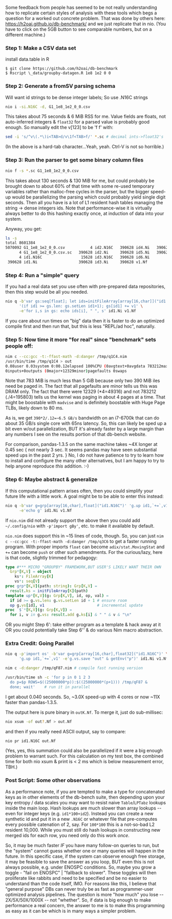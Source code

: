 Some feedback from people has seemed to be not really understanding how to
replicate certain styles of analysis with these tools which begs a question
for a worked out concrete problem.  That was done by others here:
https://h2oai.github.io/db-benchmark/ and we just replicate that in nio.  (You
have to click on the 5GB button to see comparable numbers, but on a different
machine.)

### Step 1: Make a CSV data set

install data.table in R
```
$ git clone https://github.com/h2oai/db-benchmark
$ Rscript \_data/groupby-datagen.R 1e8 1e2 0 0
```
### Step 2: Generate a fromSV parsing schema

Will want id strings to be dense integer labels; So use .N16C strings
```sh
nio i -si.N16C -d, G1_1e8_1e2_0_0.csv
```
This takes about 75 seconds & 6 MiB RSS for me.  Value fields are floats, not
auto-inferred integers & `float32` for a parsed value is probably good enough.
So manually edit the v[123] to be 'f f' with:
```sh
sed -i 's/^v\(.*\)i<TAB>d/v\1f<TAB>f/' *.sc # decimal ints->float32's
```
(In the above <TAB> is a hard-tab character...Yeah, yeah. Ctrl-V is not so
horrible.)

### Step 3: Run the parser to get some binary column files

```sh
nio f -s *.sc G1_1e8_1e2_0_0.csv
```
This takes about 130 seconds & 130 MiB for me, but could probably be brought
down to about 60% of that time with some re-used temporary variables rather than
malloc-free cycles in the parser, but the bigger speed-up would be parallelizing
the parsing which could probably yield single digit seconds.  Then all you have
is a lot of L1 resident hash tables managing the string -> dense integers ids.
Note that performance-wise it is virtually always better to do this hashing
exactly once, at induction of data into your system.

Anyway, you get:
```sh
ls -s
total 8601384
5070092 G1_1e8_1e2_0_0.csv           4 id2.N16C   390628 id4.Ni   390628 v2.Nf
      4 G1_1e8_1e2_0_0.csv.sc   390628 id2.Ni     390628 id5.Ni   390628 v3.Nf
      4 id1.N16C                 15628 id3.N16C   390628 id6.Ni
 390628 id1.Ni                  390628 id3.Ni     390628 v1.Nf
```

### Step 4: Run a "simple" query

If you had a real data set you use often with pre-prepared data repositories,
then this step would be all you needed.
```sh
nio q -b'var gs:seq[float]; let ids=initFileArray[array[16,char]]("id1.N16C")'\
      '(if id1 >= gs.len: gs.setLen id1+1); gs[id1] += v1' \
      -e'for i,s in gs: echo ids[i], " ", s' id1.Ni v1.Nf
```
If you care about run times on "big" data then it is faster to do an optimized
compile first and then run that, but this is less "REPL/ad hoc", naturally.

### Step 5: Now time it more "for real" since "benchmark" sets people off:

```sh
nim c --cc:gcc -t:-ffast-math -d:danger /tmp/q1C4.nim
/usr/bin/time /tmp/q1C4 > out
0.08user 0.03system 0:00.12elapsed 100%CPU (0avgtext+0avgdata 783212maxresident)k
0inputs+0outputs (0major+12329minor)pagefaults 0swaps
```
Note that 783 MiB is much less than 5 GiB because only two 390 MiB iles need be
paged in.  The fact that all pagefaults are minor tells us this was DRAM only.
The fact that there were 12329 (\*4=49316) and not 783212 (./4=195803) tells us
the kernel was paging in about 4 pages at a time.  That might be boostable with
`madvise` and is definitely boostable with Huge Page TLBs, likely down to 80 ms.

As is, we get `390*2/.12=~6.5 GB/s` bandwidth on an i7-6700k that can do about
35 GB/s single core with 65ns latency.  So, this can likely be sped up a bit
even w/out parallelization, BUT it's already faster by a large margin than any
numbers I see on the results portion of that db-bench website.

For comparison, pandas-1.3.5 on the same machine takes ~4X longer at 0.45 sec {
not nearly 3 sec.  It seems pandas may have seen substantial speed ups in the
past 2 yrs. } No, I do not have patience to try to learn how to install and
configure the many other alternatives, but I am happy to try to help anyone
reproduce *this* addition. :-)

### Step 6: Maybe abstract & generalize

If this computational pattern arises often, then you could simplify your future
life with a little work.  A goal might be to be able to enter this instead:
```sh
nio q -b'var g=grp[array[16,char],float]("id1.N16C")' 'g.up id1,`+=`,v1' \
      -e'echo g' id1.Ni v1.Nf
```
If `nio.nim` did not already support the above then you could add
`~/.config/nio` with `-p'import gBy'`, etc. to make it available by default.

`nio.nim` does support this in ~15 lines of code, though.  So, you can just
`nim c --cc:gcc -t:-ffast-math -d:danger /tmp/q3C6` to get a faster running
program.  With proper imports `float` can become `adix/stat.MovingStat` and
`+=` can become `push` or other such amendments.  For the curious/lazy, here
is that code, slightly trimmed for pedagogy:
```Nim
type #*** MICRO "GROUPBY" FRAMEWORK,BUT USER'S LIKELY WANT THEIR OWN
  Grp*[K,V] = object
    ks*: FileArray[K]
    vs*: seq[V]
proc grp*[K,V](path: string): Grp[K,V] =
  result.ks = initFileArray[K](path)
template up*[K,V](g: Grp[K,V], id, op, val) =
  if id >= g.vs.len: g.vs.setLen id + 1 # ensure room
  op g.vs[id], v1                       # incremental update
proc `$`*[K,V](g: Grp[K,V]) =
  for i, v in g.vs: result.add g.ks[i] & " " & v & "\n"
```
OR you might Step 6': take either program as a template & hack away at it OR you
could potentially take Step 6'' & do various Nim macro abstraction.

### Extra Credit: Going Parallel

```sh
nio q -p'import os' -b'var g=grp[array[16,char],float32]("id1.N16C")' \
      'g.up id1,`+=`,v1' -e'g.vs.save "out" & getEnv("p")' id1.Ni v1.Nf

nim c -d:danger /tmp/qF87.nim # compile fast running version

/usr/bin/time sh -c 'for p in 0 1 2 3
  do p=$p ROWS=$((25000000*p)):$((25000000*(p+1))) /tmp/qF87 &
  done; wait'    # run it in parallel
```
I get about 0.040 seconds.  So, ~3.0X speed-up with 4 cores or now ~11X faster
than pandas-1.3.5.

The output here is pure binary in `outK.Nf`.  To merge it, just do sub-millisec:
```sh
nio xsum -of out?.Nf > out.Nf
```
and then if you really need ASCII output, say to compare:
```sh
nio pr id1.N16C out.Nf
```
(Yes, yes, this summation could also be parallelized if it were a big enough
problem to warrant such.  For this calculation on my test box, the combined time
for both nio xsum & print is < 2 ms which is below measurement error, TBH.)

### Post Script: Some other observations

As a performance note, if you are tempted to make a type for concatenated keys
as in other elements of the db-bench suite, then depending upon your key entropy
/ data scales you may want to resist naive `Table`/`LPTabz` lookups inside the
main loop.  Hash lookups are much slower than array lookups -- even for integer
keys (e.g. `id1*100+id2`).  Instead you can create a new synthetic id and put it
in a new `.N16C` or whatever file that pre-computes every possible catenation of
2, say.  For `100*100` this is a not-so-bad L2 resident 10,000.  While you must
still do hash lookups in constructing new merged ids for each row, you need only
do this work *once*.

So, it may be much faster *IF* you have many follow-on queries to run, but the
"system" cannot guess whether one or many queries will happen in the future.
In this specific case, if the system can observe enough free storage, it may be
feasible to save the answer as you loop, BUT even this is not always possible,
e.g. under ENOSPC conditions.  So, maybe you grow a toggle - "fail on ENOSPC" |
"fallback to slower".  These toggles will then proliferate like rabbits and need
to be specified and be no easier to understand than the code itself, IMO.  For
reasons like this, I believe that "general purpose" DBs can never truly be as
fast as programmer-user optimized analysis pipelines.  The question is more "how
much" you lose -- 2X/5X/50X/1000X -- not "whether".  So, if data is big enough
to make performance a real concern, the answer to me is to make this programming
as easy as it can be which is in many ways a simpler problem.
